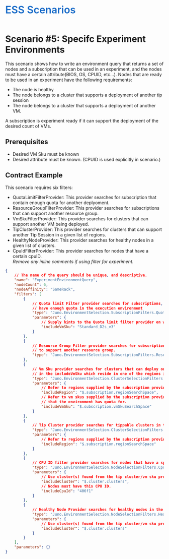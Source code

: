 ﻿<div style="font-size:24pt;font-weight:600;color:#1569C7">ESS Scenarios</div>
<br/>

# Scenario #5: Specifc Experiment Environments
This scenario shows how to write an environment query that returns a set of nodes and a subscription that can be used
in an experiment, and the nodes must have a certain attribute(BIOS, OS, CPUID, etc...). 
Nodes that are ready to be used in an experiment have the following requirements:  
* The node is healthy
* The node belongs to a cluster that supports a deployment of another tip session
* The node belongs to a cluster that supports a deployment of another VM.

A subscription is experiment ready if it can support the deployment of the desired count of VMs.

## Prerequisites
* Desired VM Sku must be known
* Desired attribute must be known. (CPUID is used explicitly in scenario.) 

## Contract Example
This scenario requires six filters: 
* QuotaLimitFilterProvider: This provider searches for subscription that contain enough quota for another deplyoment.
* ResourceGroupFilterProvider: This provider searches for subscriptions that can support another resource group.
* VmSkuFilterProvider: This provider searches for clusters that can support another VM being deployed.
* TipClusterProvider: This provider searches for clusters that can support another Tip Session in a given list of regions.
* HealthyNodeProvider: This provider searches for healthy nodes in a given list of clusters.  
* CpuIdFilterProvider: This provider searches for nodes that have a certain cpuID.  
*Remove any inline comments if using filter for experiment.*
``` json
{
    // The name of the query should be unique, and descriptive.
    "name": "ExperimentEnvironmentQuery",
    "nodeCount": 6,
    "nodeAffinity": "SameRack",
    "filters": [
        {
            // Quota limit Filter provider searches for subscriptions, regions, and vmskus that
            // have enough quota in the execution environment
            "type": "Juno.EnvironmentSelection.SubscriptionFilters.QuotaLimitFilterProvider",
            "parameters": {
                // Supply hints to the Quota limit filter provider on which vmsku to search for.
                "includeVmSku": "Standard_D2s_v3"
            }
        },
        {
            // Resource Group Filter provider searches for subscriptions that have enough capacity left
            // to support another resource group.
            "type": "Juno.EnvironmentSelection.SubscriptionFilters.ResourceGroupFilterProvider"
        },
        {
            // Vm Sku provider searches for clusters that can deploy one of the vms
            // in the includeVmSku which reside in one of the regions in the regionList
            "type": "Juno.EnvironmentSelection.ClusterSelectionFilters.VmSkuFilterProvider",
            "parameters": {
                // Refer to regions supplied by the subscription providers.
                "includeRegion": "$.subscription.regionSearchSpace",
                // Refer to vm skus supplied by the subscription providers to only include vm skus
                // that the environment has quota for.
                "includeVmSku": "$.subscription.vmSkuSearchSpace"
            }
        },
        {
            // Tip Cluster provider searches for tippable clusters in the includeRegion list.
            "type": "Juno.EnvironmentSelection.ClusterSelectionFilters.TipClusterProvider",
            "parameters": {
                // Refer to regions supplied by the subscription providers.
                "includeRegion": "$.subscription.regionSearchSpace"
            }
        },
        {
            // CPU ID filter provider searches for nodes that have a specific cpu id.
            "type": "Juno.EnvironmentSelection.NodeSelectionFilters.CpuIdFilterProvider",
            "parameters": {
                // Use cluster(s) found from the tip cluster/vm sku providers.
                "includeCluster": "$.cluster.clusters",
                // Nodes must have this CPU ID.
                "includeCpuId": "406f1"
            }
        },
        {
            // Healthy Node Provider searches for healthy nodes in the includeCluster list.
            "type": "Juno.EnvironmentSelection.NodeSelectionFilters.HealthyNodeProvider",
            "parameters": {
                // Use cluster(s) found from the tip cluster/vm sku providers.
                "includeCluster": "$.cluster.clusters"
            }
        }
    ],
    "parameters": {}
}
```